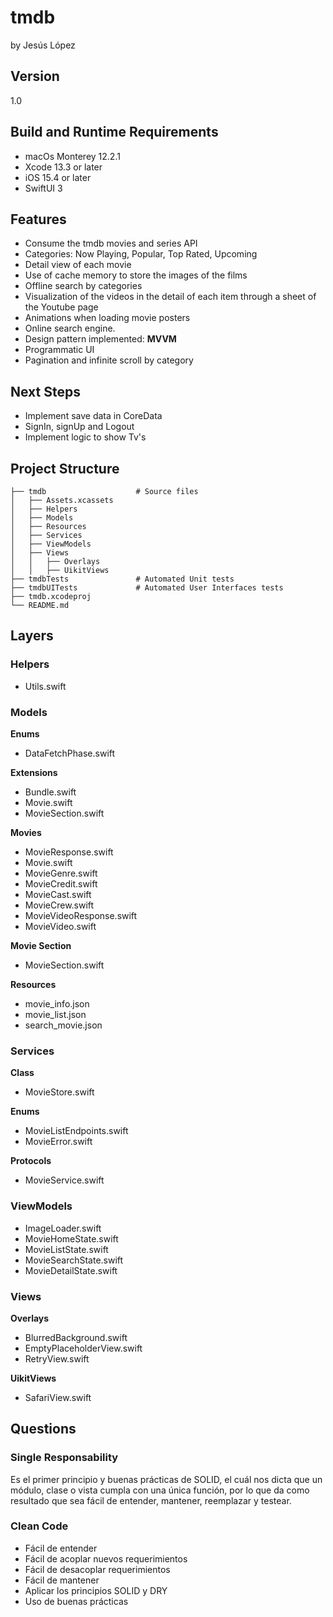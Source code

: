 # tmdb
by Jesús López

## Version
1.0

## Build and Runtime Requirements
+ macOs Monterey 12.2.1
+ Xcode 13.3 or later
+ iOS 15.4 or later
+ SwiftUI 3

## Features
+ Consume the tmdb movies and series API
+ Categories: Now Playing, Popular, Top Rated, Upcoming
+ Detail view of each movie
+ Use of cache memory to store the images of the films
+ Offline search by categories
+ Visualization of the videos in the detail of each item through a sheet of the Youtube page
+ Animations when loading movie posters
+ Online search engine.
+ Design pattern implemented: **MVVM**
+ Programmatic UI
+ Pagination and infinite scroll by category

## Next Steps
+ Implement save data in CoreData
+ SignIn, signUp and Logout
+ Implement logic to show Tv's

## Project Structure
    
    ├── tmdb                    # Source files
    │   ├── Assets.xcassets
    │   ├── Helpers
    │   ├── Models
    │   ├── Resources
    │   ├── Services
    │   ├── ViewModels
    │   ├── Views
    │   │   ├── Overlays
    │   │   ├── UikitViews
    ├── tmdbTests               # Automated Unit tests
    ├── tmdbUITests             # Automated User Interfaces tests
    ├── tmdb.xcodeproj
    └── README.md

## Layers

### Helpers

+ Utils.swift

### Models
**Enums**
+ DataFetchPhase.swift

**Extensions**
+ Bundle.swift
+ Movie.swift
+ MovieSection.swift

**Movies**
* MovieResponse.swift
* Movie.swift
* MovieGenre.swift
* MovieCredit.swift
* MovieCast.swift
* MovieCrew.swift
* MovieVideoResponse.swift
* MovieVideo.swift

**Movie Section**
+ MovieSection.swift

**Resources**
+ movie_info.json
+ movie_list.json
+ search_movie.json

### Services
**Class**
+ MovieStore.swift

**Enums**
+ MovieListEndpoints.swift
+ MovieError.swift

**Protocols**
+ MovieService.swift

### ViewModels
+ ImageLoader.swift
+ MovieHomeState.swift
+ MovieListState.swift
+ MovieSearchState.swift
+ MovieDetailState.swift

### Views
**Overlays**

+ BlurredBackground.swift
+ EmptyPlaceholderView.swift
+ RetryView.swift

**UikitViews**
+ SafariView.swift

## Questions

### Single Responsability
Es el primer principio y buenas prácticas de SOLID, el cuál nos dicta que un módulo, clase o vista cumpla con una única función, por lo que da como resultado que sea fácil de entender, mantener, reemplazar y testear.

### Clean Code
+ Fácil de entender
+ Fácil de acoplar nuevos requerimientos
+ Fácil de desacoplar requerimientos
+ Fácil de mantener
+ Aplicar los principios SOLID y DRY
+ Uso de buenas prácticas
